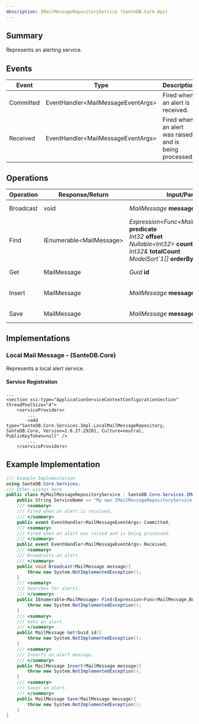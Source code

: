 ```yaml
---
description: IMailMessageRepositoryService (SanteDB.Core.Api)
---
```


## Summary
Represents an alerting service.

## Events

|Event|Type|Description|
|-|-|-|
|Committed|EventHandler&lt;MailMessageEventArgs>|Fired when an alert is received.|
|Received|EventHandler&lt;MailMessageEventArgs>|Fired when an alert was raised and is being processed.|

## Operations

|Operation|Response/Return|Input/Parameter|Description|
|-|-|-|-|
|Broadcast|void|*MailMessage* **message**|Broadcasts an alert.|
|Find|IEnumerable&lt;MailMessage>|*Expression&lt;Func&lt;MailMessage,Boolean>>* **predicate**<br/>*Int32* **offset**<br/>*Nullable&lt;Int32>* **count**<br/>*Int32&* **totalCount**<br/>*ModelSort`1[]* **orderBy**|Searches for alerts.|
|Get|MailMessage|*Guid* **id**|Gets an alert.|
|Insert|MailMessage|*MailMessage* **message**|Inserts an alert message.|
|Save|MailMessage|*MailMessage* **message**|Saves an alert.|

## Implementations


### Local Mail Message - (SanteDB.Core)
Represents a local alert service.

#### Service Registration
```markup
...
<section xsi:type="ApplicationServiceContextConfigurationSection" threadPoolSize="4">
	<serviceProviders>
		...
		<add type="SanteDB.Core.Services.Impl.LocalMailMessageRepository, SanteDB.Core, Version=2.0.27.29201, Culture=neutral, PublicKeyToken=null" />
		...
	</serviceProviders>
```
## Example Implementation
```csharp
/// Example Implementation
using SanteDB.Core.Services;
/// Other usings here
public class MyMailMessageRepositoryService : SanteDB.Core.Services.IMailMessageRepositoryService { 
	public String ServiceName => "My own IMailMessageRepositoryService service";
	/// <summary>
	/// Fired when an alert is received.
	/// </summary>
	public event EventHandler<MailMessageEventArgs> Committed;
	/// <summary>
	/// Fired when an alert was raised and is being processed.
	/// </summary>
	public event EventHandler<MailMessageEventArgs> Received;
	/// <summary>
	/// Broadcasts an alert.
	/// </summary>
	public void Broadcast(MailMessage message){
		throw new System.NotImplementedException();
	}
	/// <summary>
	/// Searches for alerts.
	/// </summary>
	public IEnumerable<MailMessage> Find(Expression<Func<MailMessage,Boolean>> predicate,Int32 offset,Nullable<Int32> count,Int32& totalCount,ModelSort`1[] orderBy){
		throw new System.NotImplementedException();
	}
	/// <summary>
	/// Gets an alert.
	/// </summary>
	public MailMessage Get(Guid id){
		throw new System.NotImplementedException();
	}
	/// <summary>
	/// Inserts an alert message.
	/// </summary>
	public MailMessage Insert(MailMessage message){
		throw new System.NotImplementedException();
	}
	/// <summary>
	/// Saves an alert.
	/// </summary>
	public MailMessage Save(MailMessage message){
		throw new System.NotImplementedException();
	}
}
```
